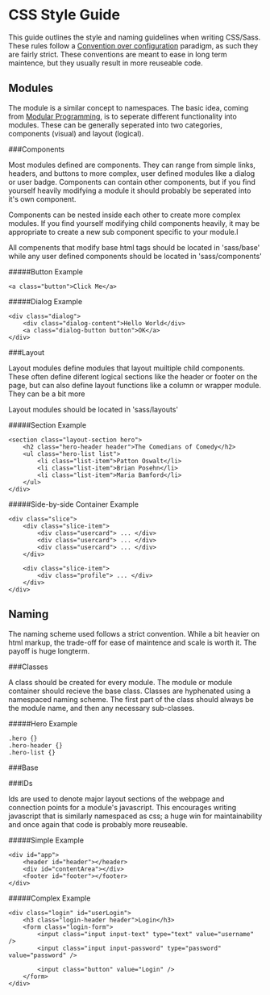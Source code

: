 CSS Style Guide
============

This guide outlines the style and naming guidelines when writing CSS/Sass.  These rules follow a [Convention over configuration](http://en.wikipedia.org/wiki/Convention_over_configuration) paradigm, as such they are fairly strict.  These conventions are meant to ease in long term maintence, but they usually result in more reuseable code. 


Modules
-----------

The module is a similar concept to namespaces. The basic idea, coming from [Modular Programming](http://en.wikipedia.org/wiki/Modular_programming), is to seperate different functionality into modules.  These can be generally seperated into two categories, components (visual) and layout (logical).

###Components 

Most modules defined are components. They can range from simple links, headers, and buttons to more complex, user defined modules like a dialog or user badge.  Components can contain other components, but if you find yourself heavily modifying a module it should probably be seperated into it's own component.

Components can be nested inside each other to create more complex modules.  If you find yourself modifying child components heavily, it may be appropriate to create a new sub component specific to your module.l

All compenents that modify base html tags should be located in 'sass/base' while any user defined components should be located in 'sass/components'

#####Button Example

    <a class="button">Click Me</a>

#####Dialog Example

    <div class="dialog">
        <div class="dialog-content">Hello World</div>
        <a class="dialog-button button">OK</a>
    </div>


###Layout

Layout modules define modules that layout muiltiple child components.  These often define diferent logical sections like the header or footer on the page, but can also define layout functions like a column or wrapper module.  They can be a bit more 

Layout modules should be located in 'sass/layouts'

#####Section Example

    <section class="layout-section hero">
        <h2 class="hero-header header">The Comedians of Comedy</h2>
        <ul class="hero-list list">
            <li class="list-item">Patton Oswalt</li>
            <li class="list-item">Brian Posehn</li>
            <li class="list-item">Maria Bamford</li>
        </ul>
    </div>

#####Side-by-side Container Example

    <div class="slice">
        <div class="slice-item">
            <div class="usercard"> ... </div>
            <div class="usercard"> ... </div>
            <div class="usercard"> ... </div>
        </div>

        <div class="slice-item">
            <div class="profile"> ... </div>
        </div>
    </div>



Naming
------------

The naming scheme used follows a strict convention.  While a bit heavier on html markup, the trade-off for ease of maintence and scale is worth it.  The payoff is huge longterm.  

###Classes

A class should be created for every module.  The module or module container should recieve the base class.  Classes are hyphenated using a namespaced naming scheme.  The first part of the class should always be the module name, and then any necessary sub-classes.

#####Hero Example

    .hero {}
    .hero-header {}
    .hero-list {}


###Base



###IDs

Ids are used to denote major layout sections of the webpage and connection points for a module's javascript.  This encourages writing javascript that is similarly namespaced as css; a huge win for maintainability and once again that code is probably more reuseable.


#####Simple Example

    <div id="app">
        <header id="header"></header>
        <div id="contentArea"></div>
        <footer id="footer"></footer>
    </div>

#####Complex Example

    <div class="login" id="userLogin">
        <h3 class="login-header header">Login</h3>
        <form class="login-form">
            <input class="input input-text" type="text" value="username" />
            <input class="input input-password" type="password" value="password" />

            <input class="button" value="Login" />
        </form>
    </div>










